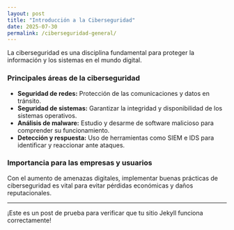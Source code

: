 ```yaml
---
layout: post
title: "Introducción a la Ciberseguridad"
date: 2025-07-30
permalink: /ciberseguridad-general/
---
```


La ciberseguridad es una disciplina fundamental para proteger la información y los sistemas en el mundo digital.

### Principales áreas de la ciberseguridad

- **Seguridad de redes:** Protección de las comunicaciones y datos en tránsito.
- **Seguridad de sistemas:** Garantizar la integridad y disponibilidad de los sistemas operativos.
- **Análisis de malware:** Estudio y desarme de software malicioso para comprender su funcionamiento.
- **Detección y respuesta:** Uso de herramientas como SIEM e IDS para identificar y reaccionar ante ataques.

### Importancia para las empresas y usuarios

Con el aumento de amenazas digitales, implementar buenas prácticas de ciberseguridad es vital para evitar pérdidas económicas y daños reputacionales.

---

¡Este es un post de prueba para verificar que tu sitio Jekyll funciona correctamente!

